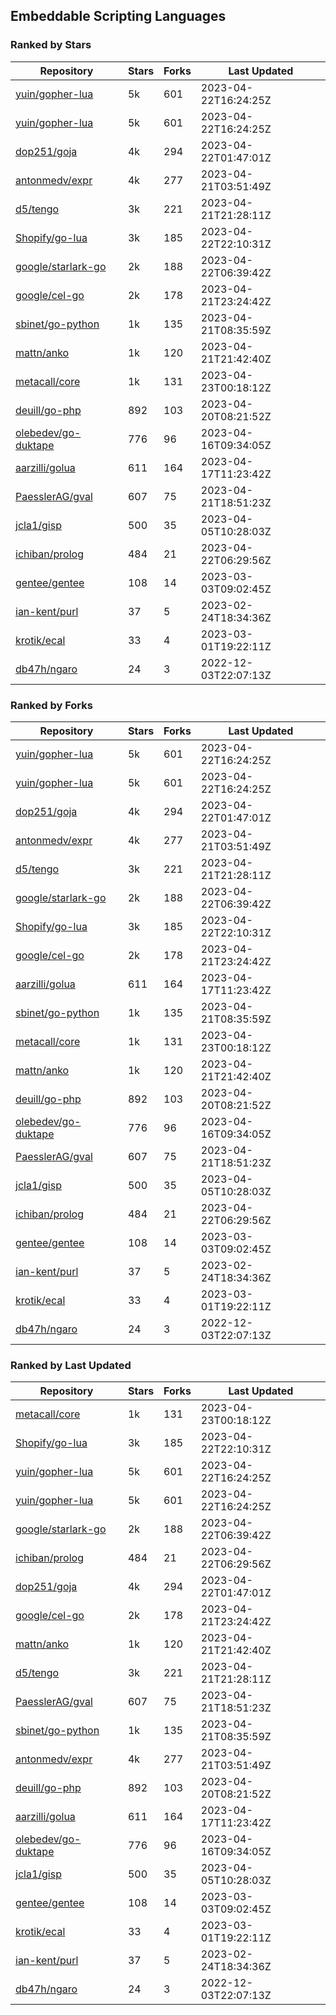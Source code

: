 ## Embeddable Scripting Languages

### Ranked by Stars

| Repository | Stars | Forks | Last Updated |
|------------|-------|-------|--------------|
| [yuin/gopher-lua](https://github.com/yuin/gopher-lua) | 5k | 601 | 2023-04-22T16:24:25Z |
| [yuin/gopher-lua](https://github.com/yuin/gopher-lua) | 5k | 601 | 2023-04-22T16:24:25Z |
| [dop251/goja](https://github.com/dop251/goja) | 4k | 294 | 2023-04-22T01:47:01Z |
| [antonmedv/expr](https://github.com/antonmedv/expr) | 4k | 277 | 2023-04-21T03:51:49Z |
| [d5/tengo](https://github.com/d5/tengo) | 3k | 221 | 2023-04-21T21:28:11Z |
| [Shopify/go-lua](https://github.com/Shopify/go-lua) | 3k | 185 | 2023-04-22T22:10:31Z |
| [google/starlark-go](https://github.com/google/starlark-go) | 2k | 188 | 2023-04-22T06:39:42Z |
| [google/cel-go](https://github.com/google/cel-go) | 2k | 178 | 2023-04-21T23:24:42Z |
| [sbinet/go-python](https://github.com/sbinet/go-python) | 1k | 135 | 2023-04-21T08:35:59Z |
| [mattn/anko](https://github.com/mattn/anko) | 1k | 120 | 2023-04-21T21:42:40Z |
| [metacall/core](https://github.com/metacall/core) | 1k | 131 | 2023-04-23T00:18:12Z |
| [deuill/go-php](https://github.com/deuill/go-php) | 892 | 103 | 2023-04-20T08:21:52Z |
| [olebedev/go-duktape](https://github.com/olebedev/go-duktape) | 776 | 96 | 2023-04-16T09:34:05Z |
| [aarzilli/golua](https://github.com/aarzilli/golua) | 611 | 164 | 2023-04-17T11:23:42Z |
| [PaesslerAG/gval](https://github.com/PaesslerAG/gval) | 607 | 75 | 2023-04-21T18:51:23Z |
| [jcla1/gisp](https://github.com/jcla1/gisp) | 500 | 35 | 2023-04-05T10:28:03Z |
| [ichiban/prolog](https://github.com/ichiban/prolog) | 484 | 21 | 2023-04-22T06:29:56Z |
| [gentee/gentee](https://github.com/gentee/gentee) | 108 | 14 | 2023-03-03T09:02:45Z |
| [ian-kent/purl](https://github.com/ian-kent/purl) | 37 | 5 | 2023-02-24T18:34:36Z |
| [krotik/ecal](https://github.com/krotik/ecal) | 33 | 4 | 2023-03-01T19:22:11Z |
| [db47h/ngaro](https://github.com/db47h/ngaro) | 24 | 3 | 2022-12-03T22:07:13Z |

### Ranked by Forks

| Repository | Stars | Forks | Last Updated |
|------------|-------|-------|--------------|
| [yuin/gopher-lua](https://github.com/yuin/gopher-lua) | 5k | 601 | 2023-04-22T16:24:25Z |
| [yuin/gopher-lua](https://github.com/yuin/gopher-lua) | 5k | 601 | 2023-04-22T16:24:25Z |
| [dop251/goja](https://github.com/dop251/goja) | 4k | 294 | 2023-04-22T01:47:01Z |
| [antonmedv/expr](https://github.com/antonmedv/expr) | 4k | 277 | 2023-04-21T03:51:49Z |
| [d5/tengo](https://github.com/d5/tengo) | 3k | 221 | 2023-04-21T21:28:11Z |
| [google/starlark-go](https://github.com/google/starlark-go) | 2k | 188 | 2023-04-22T06:39:42Z |
| [Shopify/go-lua](https://github.com/Shopify/go-lua) | 3k | 185 | 2023-04-22T22:10:31Z |
| [google/cel-go](https://github.com/google/cel-go) | 2k | 178 | 2023-04-21T23:24:42Z |
| [aarzilli/golua](https://github.com/aarzilli/golua) | 611 | 164 | 2023-04-17T11:23:42Z |
| [sbinet/go-python](https://github.com/sbinet/go-python) | 1k | 135 | 2023-04-21T08:35:59Z |
| [metacall/core](https://github.com/metacall/core) | 1k | 131 | 2023-04-23T00:18:12Z |
| [mattn/anko](https://github.com/mattn/anko) | 1k | 120 | 2023-04-21T21:42:40Z |
| [deuill/go-php](https://github.com/deuill/go-php) | 892 | 103 | 2023-04-20T08:21:52Z |
| [olebedev/go-duktape](https://github.com/olebedev/go-duktape) | 776 | 96 | 2023-04-16T09:34:05Z |
| [PaesslerAG/gval](https://github.com/PaesslerAG/gval) | 607 | 75 | 2023-04-21T18:51:23Z |
| [jcla1/gisp](https://github.com/jcla1/gisp) | 500 | 35 | 2023-04-05T10:28:03Z |
| [ichiban/prolog](https://github.com/ichiban/prolog) | 484 | 21 | 2023-04-22T06:29:56Z |
| [gentee/gentee](https://github.com/gentee/gentee) | 108 | 14 | 2023-03-03T09:02:45Z |
| [ian-kent/purl](https://github.com/ian-kent/purl) | 37 | 5 | 2023-02-24T18:34:36Z |
| [krotik/ecal](https://github.com/krotik/ecal) | 33 | 4 | 2023-03-01T19:22:11Z |
| [db47h/ngaro](https://github.com/db47h/ngaro) | 24 | 3 | 2022-12-03T22:07:13Z |

### Ranked by Last Updated

| Repository | Stars | Forks | Last Updated |
|------------|-------|-------|--------------|
| [metacall/core](https://github.com/metacall/core) | 1k | 131 | 2023-04-23T00:18:12Z |
| [Shopify/go-lua](https://github.com/Shopify/go-lua) | 3k | 185 | 2023-04-22T22:10:31Z |
| [yuin/gopher-lua](https://github.com/yuin/gopher-lua) | 5k | 601 | 2023-04-22T16:24:25Z |
| [yuin/gopher-lua](https://github.com/yuin/gopher-lua) | 5k | 601 | 2023-04-22T16:24:25Z |
| [google/starlark-go](https://github.com/google/starlark-go) | 2k | 188 | 2023-04-22T06:39:42Z |
| [ichiban/prolog](https://github.com/ichiban/prolog) | 484 | 21 | 2023-04-22T06:29:56Z |
| [dop251/goja](https://github.com/dop251/goja) | 4k | 294 | 2023-04-22T01:47:01Z |
| [google/cel-go](https://github.com/google/cel-go) | 2k | 178 | 2023-04-21T23:24:42Z |
| [mattn/anko](https://github.com/mattn/anko) | 1k | 120 | 2023-04-21T21:42:40Z |
| [d5/tengo](https://github.com/d5/tengo) | 3k | 221 | 2023-04-21T21:28:11Z |
| [PaesslerAG/gval](https://github.com/PaesslerAG/gval) | 607 | 75 | 2023-04-21T18:51:23Z |
| [sbinet/go-python](https://github.com/sbinet/go-python) | 1k | 135 | 2023-04-21T08:35:59Z |
| [antonmedv/expr](https://github.com/antonmedv/expr) | 4k | 277 | 2023-04-21T03:51:49Z |
| [deuill/go-php](https://github.com/deuill/go-php) | 892 | 103 | 2023-04-20T08:21:52Z |
| [aarzilli/golua](https://github.com/aarzilli/golua) | 611 | 164 | 2023-04-17T11:23:42Z |
| [olebedev/go-duktape](https://github.com/olebedev/go-duktape) | 776 | 96 | 2023-04-16T09:34:05Z |
| [jcla1/gisp](https://github.com/jcla1/gisp) | 500 | 35 | 2023-04-05T10:28:03Z |
| [gentee/gentee](https://github.com/gentee/gentee) | 108 | 14 | 2023-03-03T09:02:45Z |
| [krotik/ecal](https://github.com/krotik/ecal) | 33 | 4 | 2023-03-01T19:22:11Z |
| [ian-kent/purl](https://github.com/ian-kent/purl) | 37 | 5 | 2023-02-24T18:34:36Z |
| [db47h/ngaro](https://github.com/db47h/ngaro) | 24 | 3 | 2022-12-03T22:07:13Z |

